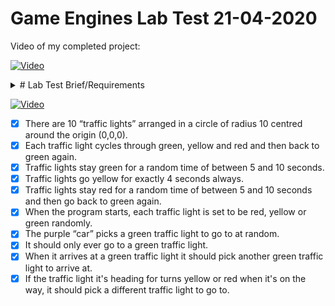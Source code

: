 # Game Engines Lab Test 21-04-2020

Video of my completed project:

[![Video](http://img.youtube.com/vi/40_JT-gdSxc/0.jpg)](https://www.youtube.com/watch?v=40_JT-gdSxc)


<details>
<summary> # Lab Test Brief/Requirements
 
[![Video](http://img.youtube.com/vi/eM3jH7HW8pM/0.jpg)](http://www.youtube.com/watch?v=eM3jH7HW8pM)

- [x] There are 10 “traffic lights” arranged in a circle of radius 10 centred around the origin (0,0,0). 
- [x] Each traffic light cycles through green, yellow and red and then back to green again. 
- [x] Traffic lights stay green for a random time of between 5 and 10 seconds. 
- [x] Traffic lights go yellow for exactly 4 seconds always. 
- [x] Traffic lights stay red for a random time of between 5 and 10 seconds and then go back to green again. 
- [x] When the program starts, each traffic light is set to be red, yellow or green randomly. 
- [x] The purple “car” picks a green traffic light to go to at random. 
- [x] It should only ever go to a green traffic light.  
- [x] When it arrives at a green traffic light it should pick another green traffic light to arrive at.
- [x] If the traffic light it's heading for turns yellow or red when it's on the way, it should pick a different traffic light to go to.

</details>